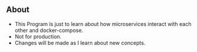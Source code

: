 ## About

- This Program is just to learn about how microservices interact with each other and docker-compose.
- Not for production. 
- Changes will be made as I learn about new concepts.
